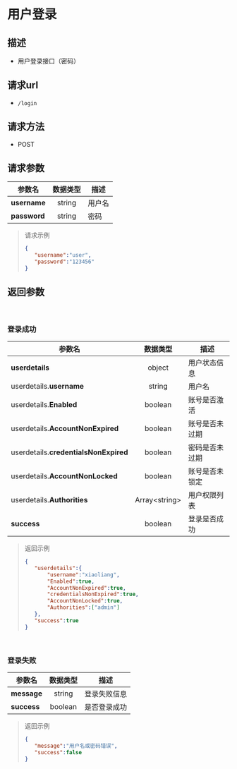 # 用户登录

## 描述

- 用户登录接口（密码）

## 请求url

- `/login`

## 请求方法

- POST

## 请求参数

|参数名|数据类型|描述|
|---|:---:|---|
|**username**|string|用户名|
|**password**|string|密码|

>请求示例
>
>```json
>{
>    "username":"user",
>    "password":"123456"
>}
>```

## 返回参数

&nbsp;

### 登录成功

|参数名|数据类型|描述|
|---|:---:|---|
|**userdetails**|object|用户状态信息|
|userdetails.**username**|string|用户名|
|userdetails.**Enabled**|boolean|账号是否激活|
|userdetails.**AccountNonExpired**|boolean|账号是否未过期|
|userdetails.**credentialsNonExpired**|boolean|密码是否未过期|
|userdetails.**AccountNonLocked**|boolean|账号是否未锁定|
|userdetails.**Authorities**|Array\<string>|用户权限列表|
|**success**|boolean|登录是否成功|

> 返回示例
>
> ```json
> {
>    "userdetails":{
>        "username":"xiaoliang",
>        "Enabled":true,
>        "AccountNonExpired":true,
>        "credentialsNonExpired":true,
>        "AccountNonLocked":true,
>        "Authorities":["admin"]
>    },
>    "success":true
> }
>```

&nbsp;

### 登录失败

|参数名|数据类型|描述|
|---|:---:|---|
|**message**|string|登录失败信息|
|**success**|boolean|是否登录成功|

>返回示例
>
>```json
>{
>    "message":"用户名或密码错误",
>    "success":false
>}
>```
